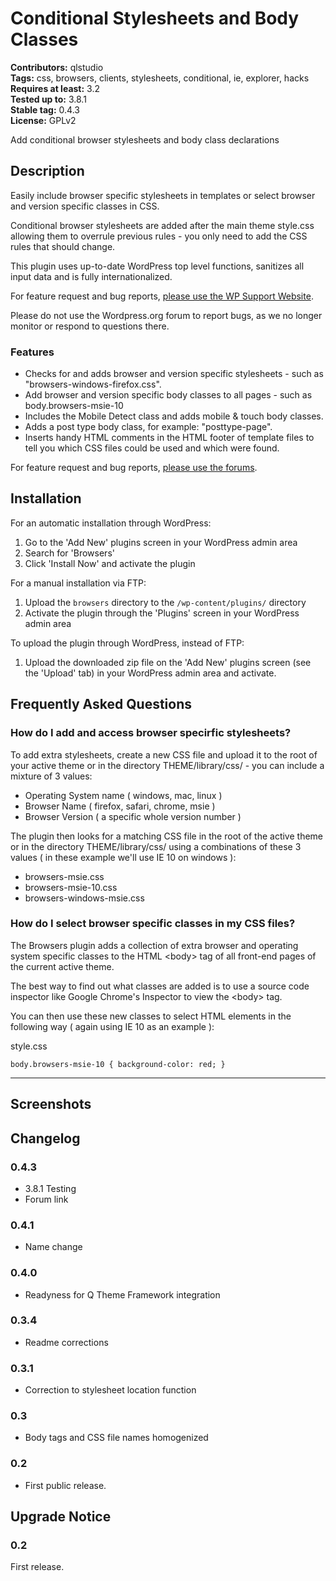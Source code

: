 # Conditional Stylesheets and Body Classes #
**Contributors:** qlstudio  
**Tags:** css, browsers, clients, stylesheets, conditional, ie, explorer, hacks  
**Requires at least:** 3.2  
**Tested up to:** 3.8.1  
**Stable tag:** 0.4.3  
**License:** GPLv2  

Add conditional browser stylesheets and body class declarations

## Description ##

Easily include browser specific stylesheets in templates or select browser and version specific classes in CSS.

Conditional browser stylesheets are added after the main theme style.css allowing them to overrule previous rules - you only need to add the CSS rules that should change.

This plugin uses up-to-date WordPress top level functions, sanitizes all input data and is fully internationalized.

For feature request and bug reports, [please use the WP Support Website](http://www.wp-support.co/view/categories/conditional-stylesheets-and-body-classes).

Please do not use the Wordpress.org forum to report bugs, as we no longer monitor or respond to questions there.

### Features ###

* Checks for and adds browser and version specific stylesheets - such as "browsers-windows-firefox.css".
* Add browser and version specific body classes to all pages - such as body.browsers-msie-10
* Includes the Mobile Detect class and adds mobile & touch body classes.
* Adds a post type body class, for example: "posttype-page".
* Inserts handy HTML comments in the HTML footer of template files to tell you which CSS files could be used and which were found.

For feature request and bug reports, [please use the forums](http://wordpress.org/tags/browsers).

## Installation ##

For an automatic installation through WordPress:

1. Go to the 'Add New' plugins screen in your WordPress admin area
1. Search for 'Browsers'
1. Click 'Install Now' and activate the plugin

For a manual installation via FTP:

1. Upload the `browsers` directory to the `/wp-content/plugins/` directory
1. Activate the plugin through the 'Plugins' screen in your WordPress admin area

To upload the plugin through WordPress, instead of FTP:

1. Upload the downloaded zip file on the 'Add New' plugins screen (see the 'Upload' tab) in your WordPress admin area and activate.

## Frequently Asked Questions ##

### How do I add and access browser specirfic stylesheets? ###

To add extra stylesheets, create a new CSS file and upload it to the root of your active theme or in the directory THEME/library/css/ - you can include a mixture of 3 values:

- Operating System name ( windows, mac, linux )
- Browser Name ( firefox, safari, chrome, msie )
- Browser Version ( a specific whole version number )

The plugin then looks for a matching CSS file in the root of the active theme or in the directory THEME/library/css/ using a combinations of these 3 values ( in these example we'll use IE 10 on windows ):

- browsers-msie.css
- browsers-msie-10.css
- browsers-windows-msie.css

### How do I select browser specific classes in my CSS files? ###

The Browsers plugin adds a collection of extra browser and operating system specific classes to the HTML &lt;body&gt; tag of all front-end pages of the current active theme.

The best way to find out what classes are added is to use a source code inspector like Google Chrome's Inspector to view the &lt;body&gt; tag.

You can then use these new classes to select HTML elements in the following way ( again using IE 10 as an example ):

style.css

`body.browsers-msie-10 {
	background-color: red;
}`

--------------

## Screenshots ##

## Changelog ##

### 0.4.3 ###
* 3.8.1 Testing
* Forum link

### 0.4.1 ###
* Name change

### 0.4.0 ###
* Readyness for Q Theme Framework integration

### 0.3.4 ###
* Readme corrections

### 0.3.1 ###
* Correction to stylesheet location function

### 0.3 ###
* Body tags and CSS file names homogenized

### 0.2 ###
* First public release.

## Upgrade Notice ##

### 0.2 ###
First release.

